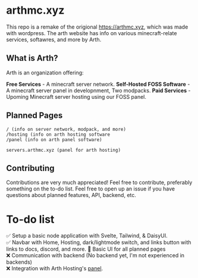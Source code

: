 # arthmc.xyz

This repo is a remake of the origional https://arthmc.xyz, which was made with wordpress. The arth website has info on various minecraft-relate services, softawres, and more by Arth. 

## What is Arth?

Arth is an organization offering:

**Free Services** - A minecraft server network.
**Self-Hosted FOSS Software** - A minecraft server panel in developnment, Two modpacks.
**Paid Services** - Upoming Minecraft server hosting using our FOSS panel.

## Planned Pages

```
/ (info on server network, modpack, and more)
/hosting (info on arth hosting software
/panel (info on arth panel software)

servers.arthmc.xyz (panel for arth hosting)
```

## Contributing

Contributions are very much appreciated! Feel free to contribute, preferably something on the to-do list. Feel free to open up an issue if you have questions about planned features, API, backend, etc.

# To-do list
✅ Setup a basic node application with Svelte, Tailwind, & DaisyUI.  
✅ Navbar with Home, Hosting, dark/lightmode switch, and links button with links to docs, discord, and more.
🔨 Basic UI for all planned pages  
❌ Communication with backend (No backend yet, I'm not experienced in backends)   
❌ Integration with Arth Hosting's [panel](https://github.com/diamonc/observer).
